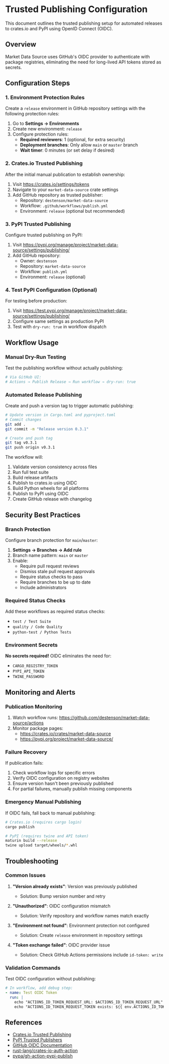 # Trusted Publishing Configuration

This document outlines the trusted publishing setup for automated releases to crates.io and PyPI using OpenID Connect (OIDC).

## Overview

Market Data Source uses GitHub's OIDC provider to authenticate with package registries, eliminating the need for long-lived API tokens stored as secrets.

## Configuration Steps

### 1. Environment Protection Rules

Create a `release` environment in GitHub repository settings with the following protection rules:

1. Go to **Settings → Environments**
2. Create new environment: `release`
3. Configure protection rules:
   - **Required reviewers**: 1 (optional, for extra security)
   - **Deployment branches**: Only allow `main` or `master` branch
   - **Wait timer**: 0 minutes (or set delay if desired)

### 2. Crates.io Trusted Publishing

After the initial manual publication to establish ownership:

1. Visit https://crates.io/settings/tokens
2. Navigate to your `market-data-source` crate settings
3. Add GitHub repository as trusted publisher:
   - Repository: `destenson/market-data-source`
   - Workflow: `.github/workflows/publish.yml`
   - Environment: `release` (optional but recommended)

### 3. PyPI Trusted Publishing

Configure trusted publishing on PyPI:

1. Visit https://pypi.org/manage/project/market-data-source/settings/publishing/
2. Add GitHub repository:
   - Owner: `destenson`
   - Repository: `market-data-source`
   - Workflow: `publish.yml`
   - Environment: `release` (optional)

### 4. Test PyPI Configuration (Optional)

For testing before production:

1. Visit https://test.pypi.org/manage/project/market-data-source/settings/publishing/
2. Configure same settings as production PyPI
3. Test with `dry-run: true` in workflow dispatch

## Workflow Usage

### Manual Dry-Run Testing

Test the publishing workflow without actually publishing:

```bash
# Via GitHub UI:
# Actions → Publish Release → Run workflow → dry-run: true
```

### Automated Release Publishing

Create and push a version tag to trigger automatic publishing:

```bash
# Update version in Cargo.toml and pyproject.toml
# Commit changes
git add .
git commit -m "Release version 0.3.1"

# Create and push tag
git tag v0.3.1
git push origin v0.3.1
```

The workflow will:
1. Validate version consistency across files
2. Run full test suite
3. Build release artifacts
4. Publish to crates.io using OIDC
5. Build Python wheels for all platforms
6. Publish to PyPI using OIDC
7. Create GitHub release with changelog

## Security Best Practices

### Branch Protection

Configure branch protection for `main`/`master`:

1. **Settings → Branches → Add rule**
2. Branch name pattern: `main` or `master`
3. Enable:
   - Require pull request reviews
   - Dismiss stale pull request approvals
   - Require status checks to pass
   - Require branches to be up to date
   - Include administrators

### Required Status Checks

Add these workflows as required status checks:
- `test / Test Suite`
- `quality / Code Quality`
- `python-test / Python Tests`

### Environment Secrets

**No secrets required!** OIDC eliminates the need for:
- `CARGO_REGISTRY_TOKEN`
- `PYPI_API_TOKEN`
- `TWINE_PASSWORD`

## Monitoring and Alerts

### Publication Monitoring

1. Watch workflow runs: https://github.com/destenson/market-data-source/actions
2. Monitor package pages:
   - https://crates.io/crates/market-data-source
   - https://pypi.org/project/market-data-source/

### Failure Recovery

If publication fails:

1. Check workflow logs for specific errors
2. Verify OIDC configuration on registry websites
3. Ensure version hasn't been previously published
4. For partial failures, manually publish missing components

### Emergency Manual Publishing

If OIDC fails, fall back to manual publishing:

```bash
# Crates.io (requires cargo login)
cargo publish

# PyPI (requires twine and API token)
maturin build --release
twine upload target/wheels/*.whl
```

## Troubleshooting

### Common Issues

1. **"Version already exists"**: Version was previously published
   - Solution: Bump version number and retry

2. **"Unauthorized"**: OIDC configuration mismatch
   - Solution: Verify repository and workflow names match exactly

3. **"Environment not found"**: Environment protection not configured
   - Solution: Create `release` environment in repository settings

4. **"Token exchange failed"**: OIDC provider issue
   - Solution: Check GitHub Actions permissions include `id-token: write`

### Validation Commands

Test OIDC configuration without publishing:

```yaml
# In workflow, add debug step:
- name: Test OIDC Token
  run: |
    echo "ACTIONS_ID_TOKEN_REQUEST_URL: $ACTIONS_ID_TOKEN_REQUEST_URL"
    echo "ACTIONS_ID_TOKEN_REQUEST_TOKEN exists: ${{ env.ACTIONS_ID_TOKEN_REQUEST_TOKEN != '' }}"
```

## References

- [Crates.io Trusted Publishing](https://blog.rust-lang.org/2025/01/09/crates-io-trusted-publishing.html)
- [PyPI Trusted Publishers](https://docs.pypi.org/trusted-publishers/)
- [GitHub OIDC Documentation](https://docs.github.com/en/actions/deployment/security-hardening-your-deployments/about-security-hardening-with-openid-connect)
- [rust-lang/crates-io-auth-action](https://github.com/rust-lang/crates-io-auth-action)
- [pypa/gh-action-pypi-publish](https://github.com/pypa/gh-action-pypi-publish)